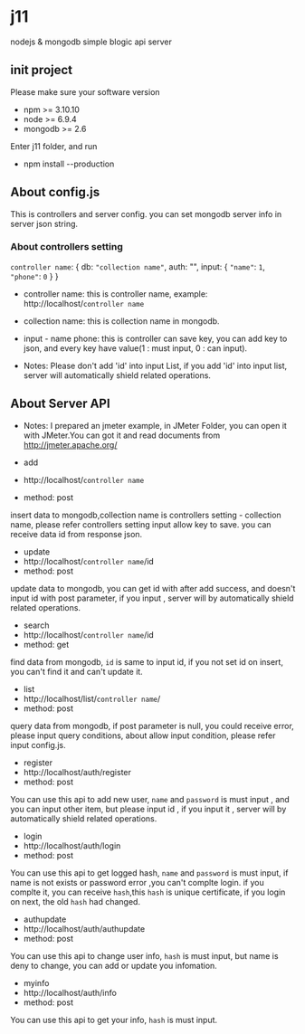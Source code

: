 # j11
nodejs &amp; mongodb simple blogic api server

## init project
Please make sure your software version
* npm >= 3.10.10
* node >= 6.9.4
* mongodb >= 2.6

Enter j11 folder, and run
* npm install --production

## About config.js
This is controllers and server config.
you can set mongodb server info in server json string.
### About controllers setting
`controller name`: {
  db: `"collection name"`,
  auth: "",
  input: {
    `"name"`: `1`,
    `"phone"`: `0`
  }
}
* controller name:
this is controller name, example:
http://localhost/`controller name`
* collection name:
this is collection name in mongodb.
* input - name phone:
this is controller can save key, you can add key to json, and every key have value(1 : must input, 0 : can input).


* Notes:
Please don't add 'id' into input List, if you add 'id' into input list, server will automatically shield related operations.

## About Server API
* Notes:
I prepared an jmeter example, in JMeter Folder, you can open it with JMeter.You can got it and read documents from http://jmeter.apache.org/

* add
* http://localhost/`controller name`
* method: post

insert data to mongodb,collection name is controllers setting - collection name, please refer controllers setting input allow key to save. you can receive data id from response json.

* update
* http://localhost/`controller name`/id
* method: post

update data to mongodb, you can get id with after add success, and doesn't input id with post parameter, if you input , server will by automatically shield related operations.

* search
* http://localhost/`controller name`/id
* method: get

find data from mongodb, `id` is same to input id, if you not set id on insert, you can't find it and can't update it.

* list
* http://localhost/list/`controller name`/
* method: post

query data from mongodb, if post parameter is null, you could receive error, please input query conditions, about allow input condition, please refer input config.js.

* register
* http://localhost/auth/register
* method: post

You can use this api to add new user, `name` and `password` is must input , and you can input other item, but please input id , if you input it , server will by automatically shield related operations.

* login
* http://localhost/auth/login
* method: post

You can use this api to get logged hash, `name` and `password` is must input, if name is not exists or password error ,you can't complte login. if you complte it, you can receive `hash`,this `hash` is unique certificate, if you login on next, the old `hash` had changed.

* authupdate
* http://localhost/auth/authupdate
* method: post

You can use this api to change user info, `hash` is must input, but name is deny to change, you can add or update you infomation.

* myinfo
* http://localhost/auth/info
* method: post

You can use this api to get your info, `hash` is must input.
